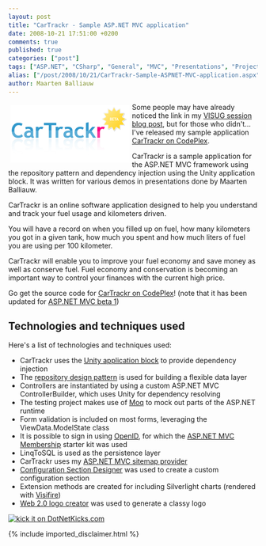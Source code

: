 ```yaml
---
layout: post
title: "CarTrackr - Sample ASP.NET MVC application"
date: 2008-10-21 17:51:00 +0200
comments: true
published: true
categories: ["post"]
tags: ["ASP.NET", "CSharp", "General", "MVC", "Presentations", "Projects", "Silverlight"]
alias: ["/post/2008/10/21/CarTrackr-Sample-ASPNET-MVC-application.aspx", "/post/2008/10/21/cartrackr-sample-aspnet-mvc-application.aspx"]
author: Maarten Balliauw
---
```

<p>
<a href="http://www.codeplex.com/CarTrackr"><img style="margin: 5px; border: 0px" src="/images/WindowsLiveWriter/CarTrackrSampleASP.NETMVCapplication_C12F/CarTrackr_3.png" border="0" alt="CarTrackr - Sample ASP.NET MVC application" width="240" height="116" align="left" /></a> Some people may have already noticed the link in my <a href="/post/2008/10/15/Introduction-to-ASPNET-MVC-for-VISUG-Presentation-materials.aspx" target="_blank">VISUG session blog post</a>, but for those who didn&#39;t... I&#39;ve released my sample application <a href="http://www.codeplex.com/CarTrackr" target="_blank">CarTrackr on CodePlex</a>. 
</p>
<p>
CarTrackr is a sample application for the ASP.NET MVC framework using the repository pattern and dependency injection using the Unity application block. It was written for various demos in presentations done by Maarten Balliauw. 
</p>
<p>
CarTrackr is an online software application designed to help you understand and track your fuel usage and kilometers driven. 
</p>
<p>
You will have a record on when you filled up on fuel, how many kilometers you got in a given tank, how much you spent and how much liters of fuel you are using per 100 kilometer. 
</p>
<p>
CarTrackr will enable you to improve your fuel economy and save money as well as conserve fuel. Fuel economy and conservation is becoming an important way to control your finances with the current high price. 
</p>
<p>
Go get the source code for <a href="http://www.codeplex.com/CarTrackr" target="_blank">CarTrackr on CodePlex</a>! (note that it has been updated for <a href="http://www.microsoft.com/downloads/details.aspx?FamilyId=A24D1E00-CD35-4F66-BAA0-2362BDDE0766&amp;displaylang=en&amp;tm">ASP.NET MVC beta 1</a>) 
</p>
<h2>Technologies and techniques used</h2>
<p>
Here&#39;s a list of technologies and techniques used: 
</p>
<ul>
	<li>CarTrackr uses the <a href="http://www.codeplex.com/unity">Unity application block</a> to provide dependency injection</li>
	<li>The <a href="http://martinfowler.com/eaaCatalog/repository.html">repository design pattern</a> is used for building a flexible data layer</li>
	<li>Controllers are instantiated by using a custom ASP.NET MVC ControllerBuilder, which uses Unity for dependency resolving</li>
	<li>The testing project makes use of <a href="http://code.google.com/p/moq/">Moq</a> to mock out parts of the ASP.NET runtime</li>
	<li>Form validation is included on most forms, leveraging the ViewData.ModelState class</li>
	<li>It is possible to sign in using <a href="http://openid.net/">OpenID</a>, for which the <a href="http://www.codeplex.com/MvcMembership">ASP.NET MVC Membership</a> starter kit was used</li>
	<li>LinqToSQL is used as the persistence layer</li>
	<li>CarTrackr uses my <a href="/post/2008/08/29/Building-an-ASPNET-MVC-sitemap-provider-with-security-trimming.aspx">ASP.NET MVC sitemap provider</a></li>
	<li><a href="http://www.codeplex.com/csd">Configuration Section Designer</a> was used to create a custom configuration section</li>
	<li>Extension methods are created for including Silverlight charts (rendered with <a href="http://www.visifire.com/">Visifire</a>)</li>
	<li><a href="http://creatr.cc/creatr/" target="_blank">Web 2.0 logo creator</a> was used to generate a classy logo</li>
</ul>
<p>
<a href="http://www.dotnetkicks.com/kick/?url=/post/2008/10/21/CarTrackr-Sample-ASPNET-MVC-application.aspx&amp;title=CarTrackr - Sample ASP.NET MVC application"><img src="http://www.dotnetkicks.com/Services/Images/KickItImageGenerator.ashx?url=/post/2008/10/21/CarTrackr-Sample-ASPNET-MVC-application.aspx" border="0" alt="kick it on DotNetKicks.com" width="82" height="18" /> </a>
</p>


{% include imported_disclaimer.html %}

